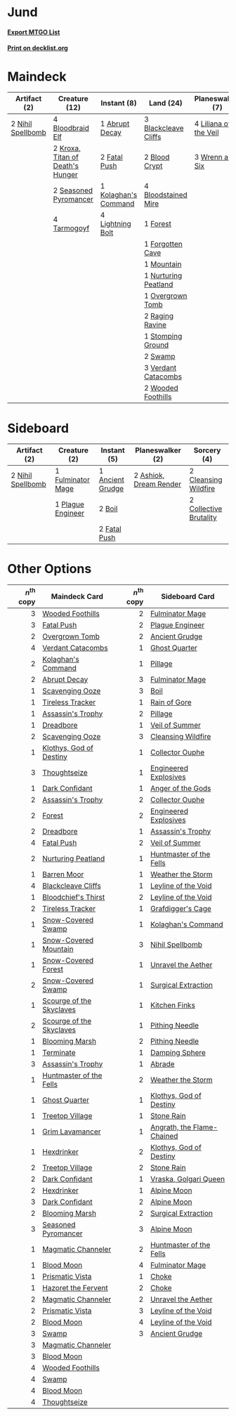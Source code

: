 # Jund

#### [Export MTGO List](../collection/Jund/Jund.txt)
#### [Print on decklist.org](http://decklist.org/?deckmain=1%09Abrupt%20Decay%0A3%09Blackcleave%20Cliffs%0A2%09Blood%20Crypt%0A4%09Bloodbraid%20Elf%0A4%09Bloodstained%20Mire%0A2%09Fatal%20Push%0A1%09Forest%0A1%09Forgotten%20Cave%0A4%09Inquisition%20of%20Kozilek%0A1%09Kolaghan's%20Command%0A2%09Kroxa,%20Titan%20of%20Death's%20Hunger%0A4%09Lightning%20Bolt%0A4%09Liliana%20of%20the%20Veil%0A1%09Maelstrom%20Pulse%0A1%09Mountain%0A2%09Nihil%20Spellbomb%0A1%09Nurturing%20Peatland%0A1%09Overgrown%20Tomb%0A2%09Raging%20Ravine%0A2%09Seasoned%20Pyromancer%0A1%09Stomping%20Ground%0A2%09Swamp%0A4%09Tarmogoyf%0A2%09Thoughtseize%0A3%09Verdant%20Catacombs%0A2%09Wooded%20Foothills%0A3%09Wrenn%20and%20Six&deckside=1%09Ancient%20Grudge%0A2%09Ashiok,%20Dream%20Render%0A2%09Boil%0A2%09Cleansing%20Wildfire%0A2%09Collective%20Brutality%0A2%09Fatal%20Push%0A1%09Fulminator%20Mage%0A2%09Nihil%20Spellbomb%0A1%09Plague%20Engineer)
# Maindeck

|                                        Artifact (2)                                        |                                               Creature (12)                                               |                                          Instant (8)                                          |                                           Land (24)                                           |                                        Planeswalker (7)                                        |                                            Sorcery (7)                                            |
|--------------------------------------------------------------------------------------------|-----------------------------------------------------------------------------------------------------------|-----------------------------------------------------------------------------------------------|-----------------------------------------------------------------------------------------------|------------------------------------------------------------------------------------------------|---------------------------------------------------------------------------------------------------|
|2 [Nihil Spellbomb](http://gatherer.wizards.com/Pages/Card/Details.aspx?multiverseid=442215)|4 [Bloodbraid Elf](http://gatherer.wizards.com/Pages/Card/Details.aspx?multiverseid=185053)                |1 [Abrupt Decay](http://gatherer.wizards.com/Pages/Card/Details.aspx?multiverseid=456061)      |3 [Blackcleave Cliffs](http://gatherer.wizards.com/Pages/Card/Details.aspx?multiverseid=209401)|4 [Liliana of the Veil](http://gatherer.wizards.com/Pages/Card/Details.aspx?multiverseid=235597)|4 [Inquisition of Kozilek](http://gatherer.wizards.com/Pages/Card/Details.aspx?multiverseid=416897)|
|                                                                                            |2 [Kroxa, Titan of Death's Hunger](http://gatherer.wizards.com/Pages/Card/Details.aspx?multiverseid=476472)|2 [Fatal Push](http://gatherer.wizards.com/Pages/Card/Details.aspx?multiverseid=423724)        |2 [Blood Crypt](http://gatherer.wizards.com/Pages/Card/Details.aspx?multiverseid=97102)        |3 [Wrenn and Six](http://gatherer.wizards.com/Pages/Card/Details.aspx?multiverseid=464166)      |1 [Maelstrom Pulse](http://gatherer.wizards.com/Pages/Card/Details.aspx?multiverseid=180613)       |
|                                                                                            |2 [Seasoned Pyromancer](http://gatherer.wizards.com/Pages/Card/Details.aspx?multiverseid=464094)           |1 [Kolaghan's Command](http://gatherer.wizards.com/Pages/Card/Details.aspx?multiverseid=394613)|4 [Bloodstained Mire](http://gatherer.wizards.com/Pages/Card/Details.aspx?multiverseid=405094) |                                                                                                |2 [Thoughtseize](http://gatherer.wizards.com/Pages/Card/Details.aspx?multiverseid=438676)          |
|                                                                                            |4 [Tarmogoyf](http://gatherer.wizards.com/Pages/Card/Details.aspx?multiverseid=136142)                     |4 [Lightning Bolt](http://gatherer.wizards.com/Pages/Card/Details.aspx?multiverseid=806)       |1 [Forest](http://gatherer.wizards.com/Pages/Card/Details.aspx?multiverseid=439860)            |                                                                                                |                                                                                                   |
|                                                                                            |                                                                                                           |                                                                                               |1 [Forgotten Cave](http://gatherer.wizards.com/Pages/Card/Details.aspx?multiverseid=376344)    |                                                                                                |                                                                                                   |
|                                                                                            |                                                                                                           |                                                                                               |1 [Mountain](http://gatherer.wizards.com/Pages/Card/Details.aspx?multiverseid=439859)          |                                                                                                |                                                                                                   |
|                                                                                            |                                                                                                           |                                                                                               |1 [Nurturing Peatland](http://gatherer.wizards.com/Pages/Card/Details.aspx?multiverseid=464192)|                                                                                                |                                                                                                   |
|                                                                                            |                                                                                                           |                                                                                               |1 [Overgrown Tomb](http://gatherer.wizards.com/Pages/Card/Details.aspx?multiverseid=405103)    |                                                                                                |                                                                                                   |
|                                                                                            |                                                                                                           |                                                                                               |2 [Raging Ravine](http://gatherer.wizards.com/Pages/Card/Details.aspx?multiverseid=457142)     |                                                                                                |                                                                                                   |
|                                                                                            |                                                                                                           |                                                                                               |1 [Stomping Ground](http://gatherer.wizards.com/Pages/Card/Details.aspx?multiverseid=405110)   |                                                                                                |                                                                                                   |
|                                                                                            |                                                                                                           |                                                                                               |2 [Swamp](http://gatherer.wizards.com/Pages/Card/Details.aspx?multiverseid=439858)             |                                                                                                |                                                                                                   |
|                                                                                            |                                                                                                           |                                                                                               |3 [Verdant Catacombs](http://gatherer.wizards.com/Pages/Card/Details.aspx?multiverseid=405113) |                                                                                                |                                                                                                   |
|                                                                                            |                                                                                                           |                                                                                               |2 [Wooded Foothills](http://gatherer.wizards.com/Pages/Card/Details.aspx?multiverseid=405116)  |                                                                                                |                                                                                                   |


# Sideboard

|                                        Artifact (2)                                        |                                        Creature (2)                                        |                                        Instant (5)                                        |                                        Planeswalker (2)                                         |                                           Sorcery (4)                                           |
|--------------------------------------------------------------------------------------------|--------------------------------------------------------------------------------------------|-------------------------------------------------------------------------------------------|-------------------------------------------------------------------------------------------------|-------------------------------------------------------------------------------------------------|
|2 [Nihil Spellbomb](http://gatherer.wizards.com/Pages/Card/Details.aspx?multiverseid=442215)|1 [Fulminator Mage](http://gatherer.wizards.com/Pages/Card/Details.aspx?multiverseid=397686)|1 [Ancient Grudge](http://gatherer.wizards.com/Pages/Card/Details.aspx?multiverseid=235600)|2 [Ashiok, Dream Render](http://gatherer.wizards.com/Pages/Card/Details.aspx?multiverseid=461155)|2 [Cleansing Wildfire](http://gatherer.wizards.com/Pages/Card/Details.aspx?multiverseid=491777)  |
|                                                                                            |1 [Plague Engineer](http://gatherer.wizards.com/Pages/Card/Details.aspx?multiverseid=464049)|2 [Boil](http://gatherer.wizards.com/Pages/Card/Details.aspx?multiverseid=14630)           |                                                                                                 |2 [Collective Brutality](http://gatherer.wizards.com/Pages/Card/Details.aspx?multiverseid=414380)|
|                                                                                            |                                                                                            |2 [Fatal Push](http://gatherer.wizards.com/Pages/Card/Details.aspx?multiverseid=423724)    |                                                                                                 |                                                                                                 |


# Other Options

|*n*<sup>th</sup> copy|                                           Maindeck Card                                           |*n*<sup>th</sup> copy|                                           Sideboard Card                                            |
|--------------------:|---------------------------------------------------------------------------------------------------|--------------------:|-----------------------------------------------------------------------------------------------------|
|                    3|[Wooded Foothills](http://gatherer.wizards.com/Pages/Card/Details.aspx?multiverseid=405116)        |                    2|[Fulminator Mage](http://gatherer.wizards.com/Pages/Card/Details.aspx?multiverseid=397686)           |
|                    3|[Fatal Push](http://gatherer.wizards.com/Pages/Card/Details.aspx?multiverseid=423724)              |                    2|[Plague Engineer](http://gatherer.wizards.com/Pages/Card/Details.aspx?multiverseid=464049)           |
|                    2|[Overgrown Tomb](http://gatherer.wizards.com/Pages/Card/Details.aspx?multiverseid=405103)          |                    2|[Ancient Grudge](http://gatherer.wizards.com/Pages/Card/Details.aspx?multiverseid=235600)            |
|                    4|[Verdant Catacombs](http://gatherer.wizards.com/Pages/Card/Details.aspx?multiverseid=405113)       |                    1|[Ghost Quarter](http://gatherer.wizards.com/Pages/Card/Details.aspx?multiverseid=389534)             |
|                    2|[Kolaghan's Command](http://gatherer.wizards.com/Pages/Card/Details.aspx?multiverseid=394613)      |                    1|[Pillage](http://gatherer.wizards.com/Pages/Card/Details.aspx?multiverseid=14755)                    |
|                    2|[Abrupt Decay](http://gatherer.wizards.com/Pages/Card/Details.aspx?multiverseid=456061)            |                    3|[Fulminator Mage](http://gatherer.wizards.com/Pages/Card/Details.aspx?multiverseid=397686)           |
|                    1|[Scavenging Ooze](http://gatherer.wizards.com/Pages/Card/Details.aspx?multiverseid=420783)         |                    3|[Boil](http://gatherer.wizards.com/Pages/Card/Details.aspx?multiverseid=14630)                       |
|                    1|[Tireless Tracker](http://gatherer.wizards.com/Pages/Card/Details.aspx?multiverseid=409997)        |                    1|[Rain of Gore](http://gatherer.wizards.com/Pages/Card/Details.aspx?multiverseid=107358)              |
|                    1|[Assassin's Trophy](http://gatherer.wizards.com/Pages/Card/Details.aspx?multiverseid=452902)       |                    2|[Pillage](http://gatherer.wizards.com/Pages/Card/Details.aspx?multiverseid=14755)                    |
|                    1|[Dreadbore](http://gatherer.wizards.com/Pages/Card/Details.aspx?multiverseid=430622)               |                    1|[Veil of Summer](http://gatherer.wizards.com/Pages/Card/Details.aspx?multiverseid=466952)            |
|                    2|[Scavenging Ooze](http://gatherer.wizards.com/Pages/Card/Details.aspx?multiverseid=420783)         |                    3|[Cleansing Wildfire](http://gatherer.wizards.com/Pages/Card/Details.aspx?multiverseid=491777)        |
|                    1|[Klothys, God of Destiny](http://gatherer.wizards.com/Pages/Card/Details.aspx?multiverseid=476471) |                    1|[Collector Ouphe](http://gatherer.wizards.com/Pages/Card/Details.aspx?multiverseid=464107)           |
|                    3|[Thoughtseize](http://gatherer.wizards.com/Pages/Card/Details.aspx?multiverseid=438676)            |                    1|[Engineered Explosives](http://gatherer.wizards.com/Pages/Card/Details.aspx?multiverseid=50139)      |
|                    1|[Dark Confidant](http://gatherer.wizards.com/Pages/Card/Details.aspx?multiverseid=397731)          |                    1|[Anger of the Gods](http://gatherer.wizards.com/Pages/Card/Details.aspx?multiverseid=438682)         |
|                    2|[Assassin's Trophy](http://gatherer.wizards.com/Pages/Card/Details.aspx?multiverseid=452902)       |                    2|[Collector Ouphe](http://gatherer.wizards.com/Pages/Card/Details.aspx?multiverseid=464107)           |
|                    2|[Forest](http://gatherer.wizards.com/Pages/Card/Details.aspx?multiverseid=439860)                  |                    2|[Engineered Explosives](http://gatherer.wizards.com/Pages/Card/Details.aspx?multiverseid=50139)      |
|                    2|[Dreadbore](http://gatherer.wizards.com/Pages/Card/Details.aspx?multiverseid=430622)               |                    1|[Assassin's Trophy](http://gatherer.wizards.com/Pages/Card/Details.aspx?multiverseid=452902)         |
|                    4|[Fatal Push](http://gatherer.wizards.com/Pages/Card/Details.aspx?multiverseid=423724)              |                    2|[Veil of Summer](http://gatherer.wizards.com/Pages/Card/Details.aspx?multiverseid=466952)            |
|                    2|[Nurturing Peatland](http://gatherer.wizards.com/Pages/Card/Details.aspx?multiverseid=464192)      |                    1|[Huntmaster of the Fells](http://gatherer.wizards.com/Pages/Card/Details.aspx?multiverseid=262875)   |
|                    1|[Barren Moor](http://gatherer.wizards.com/Pages/Card/Details.aspx?multiverseid=220487)             |                    1|[Weather the Storm](http://gatherer.wizards.com/Pages/Card/Details.aspx?multiverseid=464140)         |
|                    4|[Blackcleave Cliffs](http://gatherer.wizards.com/Pages/Card/Details.aspx?multiverseid=209401)      |                    1|[Leyline of the Void](http://gatherer.wizards.com/Pages/Card/Details.aspx?multiverseid=107682)       |
|                    1|[Bloodchief's Thirst](http://gatherer.wizards.com/Pages/Card/Details.aspx?multiverseid=491729)     |                    2|[Leyline of the Void](http://gatherer.wizards.com/Pages/Card/Details.aspx?multiverseid=107682)       |
|                    2|[Tireless Tracker](http://gatherer.wizards.com/Pages/Card/Details.aspx?multiverseid=409997)        |                    1|[Grafdigger's Cage](http://gatherer.wizards.com/Pages/Card/Details.aspx?multiverseid=278452)         |
|                    1|[Snow-Covered Swamp](http://gatherer.wizards.com/Pages/Card/Details.aspx?multiverseid=121256)      |                    1|[Kolaghan's Command](http://gatherer.wizards.com/Pages/Card/Details.aspx?multiverseid=394613)        |
|                    1|[Snow-Covered Mountain](http://gatherer.wizards.com/Pages/Card/Details.aspx?multiverseid=121233)   |                    3|[Nihil Spellbomb](http://gatherer.wizards.com/Pages/Card/Details.aspx?multiverseid=442215)           |
|                    1|[Snow-Covered Forest](http://gatherer.wizards.com/Pages/Card/Details.aspx?multiverseid=121192)     |                    1|[Unravel the Aether](http://gatherer.wizards.com/Pages/Card/Details.aspx?multiverseid=378515)        |
|                    2|[Snow-Covered Swamp](http://gatherer.wizards.com/Pages/Card/Details.aspx?multiverseid=121256)      |                    1|[Surgical Extraction](http://gatherer.wizards.com/Pages/Card/Details.aspx?multiverseid=397706)       |
|                    1|[Scourge of the Skyclaves](http://gatherer.wizards.com/Pages/Card/Details.aspx?multiverseid=491760)|                    1|[Kitchen Finks](http://gatherer.wizards.com/Pages/Card/Details.aspx?multiverseid=370458)             |
|                    2|[Scourge of the Skyclaves](http://gatherer.wizards.com/Pages/Card/Details.aspx?multiverseid=491760)|                    1|[Pithing Needle](http://gatherer.wizards.com/Pages/Card/Details.aspx?multiverseid=129526)            |
|                    1|[Blooming Marsh](http://gatherer.wizards.com/Pages/Card/Details.aspx?multiverseid=417816)          |                    2|[Pithing Needle](http://gatherer.wizards.com/Pages/Card/Details.aspx?multiverseid=129526)            |
|                    1|[Terminate](http://gatherer.wizards.com/Pages/Card/Details.aspx?multiverseid=176449)               |                    1|[Damping Sphere](http://gatherer.wizards.com/Pages/Card/Details.aspx?multiverseid=443101)            |
|                    3|[Assassin's Trophy](http://gatherer.wizards.com/Pages/Card/Details.aspx?multiverseid=452902)       |                    1|[Abrade](http://gatherer.wizards.com/Pages/Card/Details.aspx?multiverseid=430772)                    |
|                    1|[Huntmaster of the Fells](http://gatherer.wizards.com/Pages/Card/Details.aspx?multiverseid=262875) |                    2|[Weather the Storm](http://gatherer.wizards.com/Pages/Card/Details.aspx?multiverseid=464140)         |
|                    1|[Ghost Quarter](http://gatherer.wizards.com/Pages/Card/Details.aspx?multiverseid=389534)           |                    1|[Klothys, God of Destiny](http://gatherer.wizards.com/Pages/Card/Details.aspx?multiverseid=476471)   |
|                    1|[Treetop Village](http://gatherer.wizards.com/Pages/Card/Details.aspx?multiverseid=106455)         |                    1|[Stone Rain](http://gatherer.wizards.com/Pages/Card/Details.aspx?multiverseid=822)                   |
|                    1|[Grim Lavamancer](http://gatherer.wizards.com/Pages/Card/Details.aspx?multiverseid=430589)         |                    1|[Angrath, the Flame-Chained](http://gatherer.wizards.com/Pages/Card/Details.aspx?multiverseid=439809)|
|                    1|[Hexdrinker](http://gatherer.wizards.com/Pages/Card/Details.aspx?multiverseid=464117)              |                    2|[Klothys, God of Destiny](http://gatherer.wizards.com/Pages/Card/Details.aspx?multiverseid=476471)   |
|                    2|[Treetop Village](http://gatherer.wizards.com/Pages/Card/Details.aspx?multiverseid=106455)         |                    2|[Stone Rain](http://gatherer.wizards.com/Pages/Card/Details.aspx?multiverseid=822)                   |
|                    2|[Dark Confidant](http://gatherer.wizards.com/Pages/Card/Details.aspx?multiverseid=397731)          |                    1|[Vraska, Golgari Queen](http://gatherer.wizards.com/Pages/Card/Details.aspx?multiverseid=452963)     |
|                    2|[Hexdrinker](http://gatherer.wizards.com/Pages/Card/Details.aspx?multiverseid=464117)              |                    1|[Alpine Moon](http://gatherer.wizards.com/Pages/Card/Details.aspx?multiverseid=447264)               |
|                    3|[Dark Confidant](http://gatherer.wizards.com/Pages/Card/Details.aspx?multiverseid=397731)          |                    2|[Alpine Moon](http://gatherer.wizards.com/Pages/Card/Details.aspx?multiverseid=447264)               |
|                    2|[Blooming Marsh](http://gatherer.wizards.com/Pages/Card/Details.aspx?multiverseid=417816)          |                    2|[Surgical Extraction](http://gatherer.wizards.com/Pages/Card/Details.aspx?multiverseid=397706)       |
|                    3|[Seasoned Pyromancer](http://gatherer.wizards.com/Pages/Card/Details.aspx?multiverseid=464094)     |                    3|[Alpine Moon](http://gatherer.wizards.com/Pages/Card/Details.aspx?multiverseid=447264)               |
|                    1|[Magmatic Channeler](http://gatherer.wizards.com/Pages/Card/Details.aspx?multiverseid=491789)      |                    2|[Huntmaster of the Fells](http://gatherer.wizards.com/Pages/Card/Details.aspx?multiverseid=262875)   |
|                    1|[Blood Moon](http://gatherer.wizards.com/Pages/Card/Details.aspx?multiverseid=45386)               |                    4|[Fulminator Mage](http://gatherer.wizards.com/Pages/Card/Details.aspx?multiverseid=397686)           |
|                    1|[Prismatic Vista](http://gatherer.wizards.com/Pages/Card/Details.aspx?multiverseid=464193)         |                    1|[Choke](http://gatherer.wizards.com/Pages/Card/Details.aspx?multiverseid=45431)                      |
|                    1|[Hazoret the Fervent](http://gatherer.wizards.com/Pages/Card/Details.aspx?multiverseid=426838)     |                    2|[Choke](http://gatherer.wizards.com/Pages/Card/Details.aspx?multiverseid=45431)                      |
|                    2|[Magmatic Channeler](http://gatherer.wizards.com/Pages/Card/Details.aspx?multiverseid=491789)      |                    2|[Unravel the Aether](http://gatherer.wizards.com/Pages/Card/Details.aspx?multiverseid=378515)        |
|                    2|[Prismatic Vista](http://gatherer.wizards.com/Pages/Card/Details.aspx?multiverseid=464193)         |                    3|[Leyline of the Void](http://gatherer.wizards.com/Pages/Card/Details.aspx?multiverseid=107682)       |
|                    2|[Blood Moon](http://gatherer.wizards.com/Pages/Card/Details.aspx?multiverseid=45386)               |                    4|[Leyline of the Void](http://gatherer.wizards.com/Pages/Card/Details.aspx?multiverseid=107682)       |
|                    3|[Swamp](http://gatherer.wizards.com/Pages/Card/Details.aspx?multiverseid=439858)                   |                    3|[Ancient Grudge](http://gatherer.wizards.com/Pages/Card/Details.aspx?multiverseid=235600)            |
|                    3|[Magmatic Channeler](http://gatherer.wizards.com/Pages/Card/Details.aspx?multiverseid=491789)      |                     |                                                                                                     |
|                    3|[Blood Moon](http://gatherer.wizards.com/Pages/Card/Details.aspx?multiverseid=45386)               |                     |                                                                                                     |
|                    4|[Wooded Foothills](http://gatherer.wizards.com/Pages/Card/Details.aspx?multiverseid=405116)        |                     |                                                                                                     |
|                    4|[Swamp](http://gatherer.wizards.com/Pages/Card/Details.aspx?multiverseid=439858)                   |                     |                                                                                                     |
|                    4|[Blood Moon](http://gatherer.wizards.com/Pages/Card/Details.aspx?multiverseid=45386)               |                     |                                                                                                     |
|                    4|[Thoughtseize](http://gatherer.wizards.com/Pages/Card/Details.aspx?multiverseid=438676)            |                     |                                                                                                     |

